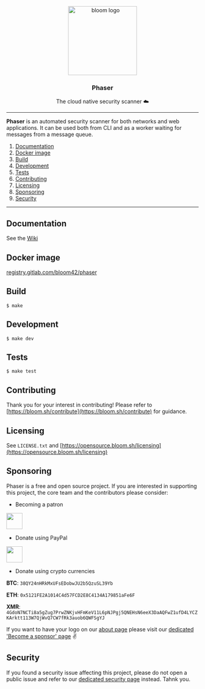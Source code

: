 <p align="center">
  <img alt="bloom logo" src="https://bloom.sh/kernel/static/imgs/logos/phaser_256.png" height="180" />
  <h3 align="center">Phaser</h3>
  <p align="center">The cloud native security scanner ☁️</p>
</p>

--------

**Phaser** is an automated security scanner for both networks and web applications.
It can be used both from CLI and as a worker waiting for messages from a message queue.

1. [Documentation](#documentation)
2. [Docker image](#docker-image)
3. [Build](#build)
4. [Development](#Development)
5. [Tests](#tests)
6. [Contributing](#contributing)
7. [Licensing](#licensing)
8. [Sponsoring](#sponsoring)
9. [Security](#security)

--------


## Documentation

See the [Wiki](https://gitlab.com/bloom42/phaser/wikis)


## Docker image

[registry.gitlab.com/bloom42/phaser](https://gitlab.com/bloom42/phaser/container_registry)


## Build

```
$ make
```


## Development

```
$ make dev
```


## Tests

```
$ make test
```


## Contributing

Thank you for your interest in contributing! Please refer to
[https://bloom.sh/contribute](https://bloom.sh/contribute) for guidance.



## Licensing

See `LICENSE.txt` and [https://opensource.bloom.sh/licensing](https://opensource.bloom.sh/licensing)


## Sponsoring

Phaser is a free and open source project. If you are interested in supporting this project, the core team
and the contributors please consider:

* Becoming a patron

<a href="https://www.patreon.com/bloom42" target="_blank" rel="noopener">
  <img src="https://c5.patreon.com/external/logo/become_a_patron_button.png" height="42"/>
</a>

* Donate using PayPal

<a href="https://paypal.me/z0mbie42" target="_blank" rel="noopener">
  <img src="https://www.paypalobjects.com/en_US/FR/i/btn/btn_donateCC_LG.gif" height="42"/>
</a>


* Donate using crypto currencies

**BTC**: `38QY24nHRkMxUFsEDobwJU2b5QzuSL39Yb`

**ETH**: `0x5121FE2A1014C4d57FCD2E8C4134A179851aFe6F`

**XMR**: `4GdoN7NCTi8a5gZug7PrwZNKjvHFmKeV11L6pNJPgj5QNEHsN6eeX3DaAQFwZ1ufD4LYCZKArktt113W7QjWvQ7CW7fRk3auob6QWFSgYJ`



If you want to have your logo on our [about page](https://bloom.sh/company/about) please visit our
[dedicated 'Become a sponsor' page](https://bloom.sh/become-a-sponsor) ✌️


## Security

If you found a security issue affecting this project, please do not open a public issue and refer to our
[dedicated security page](https://bloom.sh/company/security) instead. Tahnk you.
